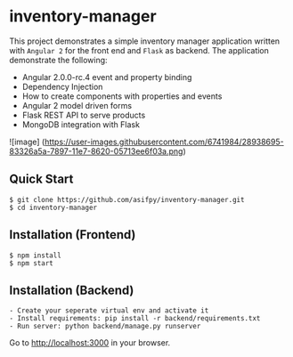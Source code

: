 # inventory-manager

This project demonstrates a simple inventory manager application written with `Angular 2` for the front end and `Flask` as backend.
The application demonstrate the following:

- Angular 2.0.0-rc.4 event and property binding
- Dependency Injection
- How to create components with properties and events
- Angular 2 model driven forms
- Flask REST API to serve products
- MongoDB integration with Flask

![image] (https://user-images.githubusercontent.com/6741984/28938695-83326a5a-7897-11e7-8620-05713ee6f03a.png)

Quick Start
-----------

```shell
$ git clone https://github.com/asifpy/inventory-manager.git 
$ cd inventory-manager
```

Installation (Frontend)
-----------------------
```
$ npm install
$ npm start
```

Installation (Backend)
----------------------

```
- Create your seperate virtual env and activate it
- Install requirements: pip install -r backend/requirements.txt
- Run server: python backend/manage.py runserver
```

Go to [http://localhost:3000](http://localhost:3000) in your browser.

